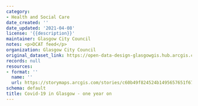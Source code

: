 ```yaml
---
category:
- Health and Social Care
date_created: ''
date_updated: '2021-04-08'
license: '{{description}}'
maintainer: Glasgow City Council
notes: <p>DCAT feed</p>
organization: Glasgow City Council
original_dataset_link: https://open-data-design-glasgowgis.hub.arcgis.com/apps/GlasgowGIS::covid-19-in-glasgow-one-year-on
records: null
resources:
- format: ''
  name: ''
  url: https://storymaps.arcgis.com/stories/c60b49f824524b1495657651f67eb14b
schema: default
title: Covid-19 in Glasgow - one year on
---
```

